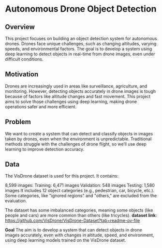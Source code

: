 # Autonomous Drone Object Detection
## Overview
This project focuses on building an object detection system for autonomous drones. Drones face unique challenges, such as changing altitudes, varying speeds, and environmental factors. The goal is to develop a system using deep learning to detect objects in real-time from drone images, even under difficult conditions.

## Motivation
Drones are increasingly used in areas like surveillance, agriculture, and monitoring. However, detecting objects accurately in drone images is tough because of factors like altitude changes and fast movement. This project aims to solve those challenges using deep learning, making drone operations safer and more efficient.

## Problem
We want to create a system that can detect and classify objects in images taken by drones, even when the environment is unpredictable. Traditional methods struggle with the challenges of drone flight, so we’ll use deep learning to improve detection accuracy.

## Data
The VisDrone dataset is used for this project. It contains:

8,599 images:
Training: 6,471 images
Validation: 548 images
Testing: 1,580 images
It includes 12 object categories (e.g., pedestrian, car, bicycle, etc.). Some categories, like "ignored regions" and "others," are excluded from the evaluation.

The dataset has some imbalanced categories, meaning some objects (like people and cars) are more common than others (like tricycles).
**dataset link**: https://github.com/VisDrone/VisDrone-Dataset?tab=readme-ov-file

**Goal**
The aim is to develop a system that can detect objects in drone images accurately, even with changes in altitude, speed, and environment, using deep learning models trained on the VisDrone dataset.
